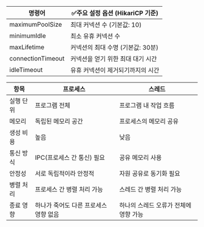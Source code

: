 | 명령어 | ✅주요 설정 옵션 (HikariCP 기준)|
|----------------|-------------------------------|
| maximumPoolSize		| 최대 커넥션 수 (기본값: 10) |
| minimumIdle		| 최소 유휴 커넥션 수 |
| maxLifetime		| 커넥션의 최대 수명 (기본값: 30분) |
| connectionTimeout|	커넥션을 얻기 위한 최대 대기 시간 |
| idleTimeout		| 유휴 커넥션이 제거되기까지의 시간 |



|항목           	| 프로세스                           | 스레드                    |
|---------------	|-----------------------------------|-------------------------------|
|실행 단위     	| 프로그램 전체                      	 |프로그램 내 작업 흐름|
|메모리         	| 독립된 메모리 공간                	  | 프로세스의 메모리 공유|
|생성 비용      	| 높음                                | 낮음|
|통신 방식      	| IPC(프로세스 간 통신) 필요        	  | 공유 메모리 사용|
|안정성         	| 서로 독립적이라 안정적            	  | 자원 공유로 동기화 필요|
|병렬 처리      	| 프로세스 간 병렬 처리 가능         	  | 스레드 간 병렬 처리 가능|
|종료 영향      	| 하나가 죽어도 다른 프로세스 영향 없음 | 하나의 스레드 오류가 전체에 영향 가능|
